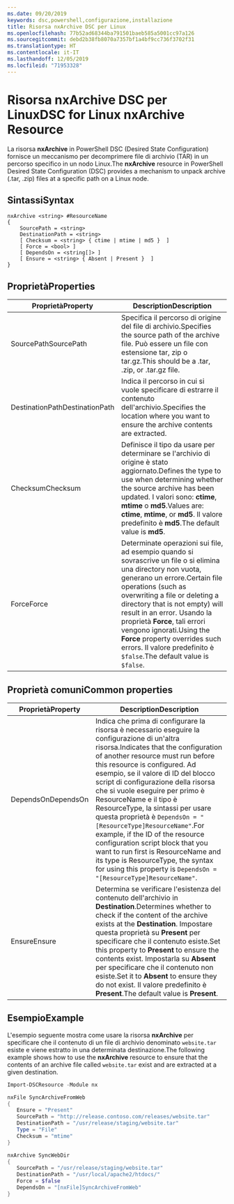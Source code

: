 ```yaml
---
ms.date: 09/20/2019
keywords: dsc,powershell,configurazione,installazione
title: Risorsa nxArchive DSC per Linux
ms.openlocfilehash: 77b52ad68344ba791501baeb585a5001cc97a126
ms.sourcegitcommit: debd2b38fb8070a7357bf1a4bf9cc736f3702f31
ms.translationtype: HT
ms.contentlocale: it-IT
ms.lasthandoff: 12/05/2019
ms.locfileid: "71953328"
---
```

# <a name="dsc-for-linux-nxarchive-resource"></a><span data-ttu-id="8a491-103">Risorsa nxArchive DSC per Linux</span><span class="sxs-lookup"><span data-stu-id="8a491-103">DSC for Linux nxArchive Resource</span></span>

<span data-ttu-id="8a491-104">La risorsa **nxArchive** in PowerShell DSC (Desired State Configuration) fornisce un meccanismo per decomprimere file di archivio (TAR) in un percorso specifico in un nodo Linux.</span><span class="sxs-lookup"><span data-stu-id="8a491-104">The **nxArchive** resource in PowerShell Desired State Configuration (DSC) provides a mechanism to unpack archive (.tar, .zip) files at a specific path on a Linux node.</span></span>

## <a name="syntax"></a><span data-ttu-id="8a491-105">Sintassi</span><span class="sxs-lookup"><span data-stu-id="8a491-105">Syntax</span></span>

```Syntax
nxArchive <string> #ResourceName
{
    SourcePath = <string>
    DestinationPath = <string>
    [ Checksum = <string> { ctime | mtime | md5 }  ]
    [ Force = <bool> ]
    [ DependsOn = <string[]> ]
    [ Ensure = <string> { Absent | Present }  ]
}
```

## <a name="properties"></a><span data-ttu-id="8a491-106">Proprietà</span><span class="sxs-lookup"><span data-stu-id="8a491-106">Properties</span></span>

|<span data-ttu-id="8a491-107">Proprietà</span><span class="sxs-lookup"><span data-stu-id="8a491-107">Property</span></span> |<span data-ttu-id="8a491-108">Description</span><span class="sxs-lookup"><span data-stu-id="8a491-108">Description</span></span> |
|---|---|
|<span data-ttu-id="8a491-109">SourcePath</span><span class="sxs-lookup"><span data-stu-id="8a491-109">SourcePath</span></span> |<span data-ttu-id="8a491-110">Specifica il percorso di origine del file di archivio.</span><span class="sxs-lookup"><span data-stu-id="8a491-110">Specifies the source path of the archive file.</span></span> <span data-ttu-id="8a491-111">Può essere un file con estensione tar, zip o tar.gz.</span><span class="sxs-lookup"><span data-stu-id="8a491-111">This should be a .tar, .zip, or .tar.gz file.</span></span> |
|<span data-ttu-id="8a491-112">DestinationPath</span><span class="sxs-lookup"><span data-stu-id="8a491-112">DestinationPath</span></span> |<span data-ttu-id="8a491-113">Indica il percorso in cui si vuole specificare di estrarre il contenuto dell'archivio.</span><span class="sxs-lookup"><span data-stu-id="8a491-113">Specifies the location where you want to ensure the archive contents are extracted.</span></span> |
|<span data-ttu-id="8a491-114">Checksum</span><span class="sxs-lookup"><span data-stu-id="8a491-114">Checksum</span></span> |<span data-ttu-id="8a491-115">Definisce il tipo da usare per determinare se l'archivio di origine è stato aggiornato.</span><span class="sxs-lookup"><span data-stu-id="8a491-115">Defines the type to use when determining whether the source archive has been updated.</span></span> <span data-ttu-id="8a491-116">I valori sono: **ctime**, **mtime** o **md5**.</span><span class="sxs-lookup"><span data-stu-id="8a491-116">Values are: **ctime**, **mtime**, or **md5**.</span></span> <span data-ttu-id="8a491-117">Il valore predefinito è **md5**.</span><span class="sxs-lookup"><span data-stu-id="8a491-117">The default value is **md5**.</span></span> |
|<span data-ttu-id="8a491-118">Force</span><span class="sxs-lookup"><span data-stu-id="8a491-118">Force</span></span> |<span data-ttu-id="8a491-119">Determinate operazioni sui file, ad esempio quando si sovrascrive un file o si elimina una directory non vuota, generano un errore.</span><span class="sxs-lookup"><span data-stu-id="8a491-119">Certain file operations (such as overwriting a file or deleting a directory that is not empty) will result in an error.</span></span> <span data-ttu-id="8a491-120">Usando la proprietà **Force**, tali errori vengono ignorati.</span><span class="sxs-lookup"><span data-stu-id="8a491-120">Using the **Force** property overrides such errors.</span></span> <span data-ttu-id="8a491-121">Il valore predefinito è `$false`.</span><span class="sxs-lookup"><span data-stu-id="8a491-121">The default value is `$false`.</span></span> |

## <a name="common-properties"></a><span data-ttu-id="8a491-122">Proprietà comuni</span><span class="sxs-lookup"><span data-stu-id="8a491-122">Common properties</span></span>

|<span data-ttu-id="8a491-123">Proprietà</span><span class="sxs-lookup"><span data-stu-id="8a491-123">Property</span></span> |<span data-ttu-id="8a491-124">Description</span><span class="sxs-lookup"><span data-stu-id="8a491-124">Description</span></span> |
|---|---|
|<span data-ttu-id="8a491-125">DependsOn</span><span class="sxs-lookup"><span data-stu-id="8a491-125">DependsOn</span></span> |<span data-ttu-id="8a491-126">Indica che prima di configurare la risorsa è necessario eseguire la configurazione di un'altra risorsa.</span><span class="sxs-lookup"><span data-stu-id="8a491-126">Indicates that the configuration of another resource must run before this resource is configured.</span></span> <span data-ttu-id="8a491-127">Ad esempio, se il valore di ID del blocco script di configurazione della risorsa che si vuole eseguire per primo è ResourceName e il tipo è ResourceType, la sintassi per usare questa proprietà è `DependsOn = "[ResourceType]ResourceName"`.</span><span class="sxs-lookup"><span data-stu-id="8a491-127">For example, if the ID of the resource configuration script block that you want to run first is ResourceName and its type is ResourceType, the syntax for using this property is `DependsOn = "[ResourceType]ResourceName"`.</span></span> |
|<span data-ttu-id="8a491-128">Ensure</span><span class="sxs-lookup"><span data-stu-id="8a491-128">Ensure</span></span> |<span data-ttu-id="8a491-129">Determina se verificare l'esistenza del contenuto dell'archivio in **Destination**.</span><span class="sxs-lookup"><span data-stu-id="8a491-129">Determines whether to check if the content of the archive exists at the **Destination**.</span></span> <span data-ttu-id="8a491-130">Impostare questa proprietà su **Present** per specificare che il contenuto esiste.</span><span class="sxs-lookup"><span data-stu-id="8a491-130">Set this property to **Present** to ensure the contents exist.</span></span> <span data-ttu-id="8a491-131">Impostarla su **Absent** per specificare che il contenuto non esiste.</span><span class="sxs-lookup"><span data-stu-id="8a491-131">Set it to **Absent** to ensure they do not exist.</span></span> <span data-ttu-id="8a491-132">Il valore predefinito è **Present**.</span><span class="sxs-lookup"><span data-stu-id="8a491-132">The default value is **Present**.</span></span> |

## <a name="example"></a><span data-ttu-id="8a491-133">Esempio</span><span class="sxs-lookup"><span data-stu-id="8a491-133">Example</span></span>

<span data-ttu-id="8a491-134">L'esempio seguente mostra come usare la risorsa **nxArchive** per specificare che il contenuto di un file di archivio denominato `website.tar` esiste e viene estratto in una determinata destinazione.</span><span class="sxs-lookup"><span data-stu-id="8a491-134">The following example shows how to use the **nxArchive** resource to ensure that the contents of an archive file called `website.tar` exist and are extracted at a given destination.</span></span>

```powershell
Import-DSCResource -Module nx

nxFile SyncArchiveFromWeb
{
   Ensure = "Present"
   SourcePath = "http://release.contoso.com/releases/website.tar"
   DestinationPath = "/usr/release/staging/website.tar"
   Type = "File"
   Checksum = "mtime"
}

nxArchive SyncWebDir
{
   SourcePath = "/usr/release/staging/website.tar"
   DestinationPath = "/usr/local/apache2/htdocs/"
   Force = $false
   DependsOn = "[nxFile]SyncArchiveFromWeb"
}
```